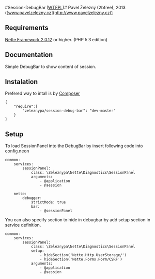 #Session-DebugBar ([WTFPL](http://en.wikipedia.org/wiki/WTFPL))#
Pavel Železný (2bfree), 2013 ([www.pavelzelezny.cz](http://www.pavelzelezny.cz))

## Requirements ##

[Nette Framework 2.0.12](http://nette.org) or higher. (PHP 5.3 edition)

## Documentation ##

Simple DebugBar to show content of session.

## Instalation ##

Prefered way to intall is by [Composer](http://getcomposer.org)

	{
		"require":{
			"zeleznypa/session-debug-bar": "dev-master"
		}
	}

## Setup ##

To load SessionPanel into the DebugBar by insert following code into config.neon

```neon
common:
	services:
		sessionPanel:
			class: \Zeleznypa\Nette\Diagnostics\SessionPanel
			arguments:
				- @application
				- @session

	nette:
		debugger:
			strictMode: true
			bar:
				- @sessionPanel
```

You can also specify section to hide in debugbar by add setup section in service definition.

```neon
common:
	services:
		sessionPanel:
			class: \Zeleznypa\Nette\Diagnostics\SessionPanel
			setup:
				- hideSection('Nette.Http.UserStorage/')
				- hideSection('Nette.Forms.Form/CSRF')
			arguments:
				- @application
				- @session
```